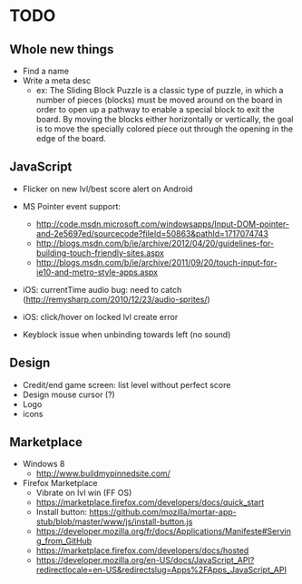 ﻿# TODO

## Whole new things
- Find a name
- Write a meta desc
    - ex: The Sliding Block Puzzle is a classic type of puzzle, in which a number of pieces (blocks) must be moved around on the board in order to open up a pathway to enable a special block to exit the board. By moving the blocks either horizontally or vertically, the goal is to move the specially colored piece out through the opening in the edge of the board.


## JavaScript
- Flicker on new lvl/best score alert on Android
- MS Pointer event support:
    - http://code.msdn.microsoft.com/windowsapps/Input-DOM-pointer-and-2e5697ed/sourcecode?fileId=50863&pathId=1717074743
    - http://blogs.msdn.com/b/ie/archive/2012/04/20/guidelines-for-building-touch-friendly-sites.aspx
    - http://blogs.msdn.com/b/ie/archive/2011/09/20/touch-input-for-ie10-and-metro-style-apps.aspx

- iOS: currentTime audio bug: need to catch (http://remysharp.com/2010/12/23/audio-sprites/)
- iOS: click/hover on locked lvl create error
- Keyblock issue when unbinding towards left (no sound)

## Design
- Credit/end game screen: list level without perfect score
- Design mouse cursor (?)
- Logo
- icons

## Marketplace
- Windows 8
    - http://www.buildmypinnedsite.com/
- Firefox Marketplace
    - Vibrate on lvl win (FF OS)
    - https://marketplace.firefox.com/developers/docs/quick_start
    - Install button: https://github.com/mozilla/mortar-app-stub/blob/master/www/js/install-button.js
    - https://developer.mozilla.org/fr/docs/Applications/Manifeste#Serving_from_GitHub
    - https://marketplace.firefox.com/developers/docs/hosted
    - https://developer.mozilla.org/en-US/docs/JavaScript_API?redirectlocale=en-US&redirectslug=Apps%2FApps_JavaScript_API

